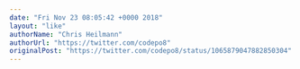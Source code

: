 ```yaml
---
date: "Fri Nov 23 08:05:42 +0000 2018"
layout: "like"
authorName: "Chris Heilmann"
authorUrl: "https://twitter.com/codepo8"
originalPost: "https://twitter.com/codepo8/status/1065879047882850304"
---
```

